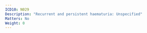 ```yaml
---
ICD10: N029
Description: "Recurrent and persistent haematuria: Unspecified"
Matters: No
Weight: 0
---
```


